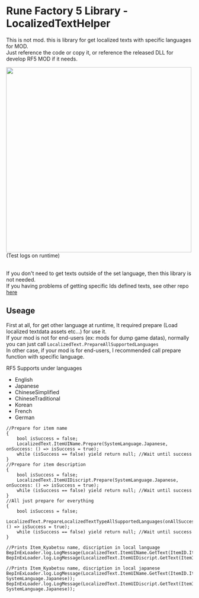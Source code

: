 # Rune Factory 5 Library - LocalizedTextHelper

This is not mod. this is library for get localized texts with specific languages for MOD.<br>
Just reference the code or copy it, or reference the released DLL for develop RF5 MOD if it needs.<br>

<img src="https://user-images.githubusercontent.com/17191898/181773072-dc6b7b5d-2940-4a40-9ca5-427ba34dbec6.png" width=500>
(Test logs on runtime)<br>
<br>

If you don't need to get texts outside of the set language, then this library is not needed.<br>
If you having problems of getting specific Ids defined texts, see other repo [here](https://github.com/hisacat/RF5.HisaCat.Lib.TextHelper)

## Useage
First at all, for get other language at runtime, It required prepare (Load localized textdata assets etc...) for use it.<br>
If your mod is not for end-users (ex: mods for dump game datas), normally you can just call ```LocalizedText.PrepareAllSupportedLanguages``` <br>
In other case, if your mod is for end-users, I recommended call prepare function with specific language.<br>

RF5 Supports under languages
* English
* Japanese
* ChineseSimplified
* ChineseTraditional
* Korean
* French
* German

```
//Prepare for item name
{
    bool isSuccess = false;
    LocalizedText.ItemUIName.Prepare(SystemLanguage.Japanese, onSuccess: () => isSuccess = true);
    while (isSuccess == false) yield return null; //Wait until success
}
//Prepare for item description
{
    bool isSuccess = false;
    LocalizedText.ItemUIDiscript.Prepare(SystemLanguage.Japanese, onSuccess: () => isSuccess = true);
    while (isSuccess == false) yield return null; //Wait until success
}
//All just prepare for everything
{
    bool isSuccess = false;
    LocalizedText.PrepareLocalizedTextTypeAllSupportedLanguages(onAllSuccess: () => isSuccess = true);
    while (isSuccess == false) yield return null; //Wait until success
}

//Prints Item_Kyabetsu name, discription in local language
BepInExLoader.log.LogMessage(LocalizedText.ItemUIName.GetText(ItemID.Item_Kyabetsu));
BepInExLoader.log.LogMessage(LocalizedText.ItemUIDiscript.GetText(ItemID.Item_Kyabetsu));

//Prints Item_Kyabetsu name, discription in local japanese
BepInExLoader.log.LogMessage(LocalizedText.ItemUIName.GetText(ItemID.Item_Kyabetsu, SystemLanguage.Japanese));
BepInExLoader.log.LogMessage(LocalizedText.ItemUIDiscript.GetText(ItemID.Item_Kyabetsu, SystemLanguage.Japanese));
```
